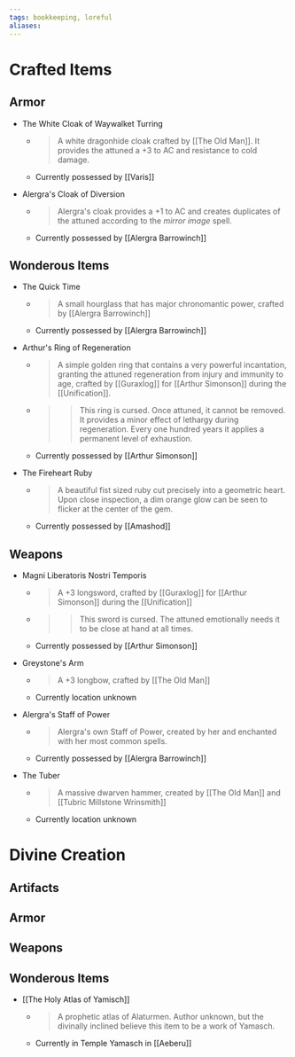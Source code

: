 ```yaml
---
tags: bookkeeping, loreful
aliases:
---
```


# Crafted Items
## Armor
- The White Cloak of Waywalket Turring
	- > A white dragonhide cloak crafted by [[The Old Man]]. It provides the attuned a +3 to AC and resistance to cold damage.
	- Currently possessed by [[Varis]]

- Alergra's Cloak of Diversion
	- > Alergra's cloak provides a +1 to AC and creates duplicates of the attuned according to the *mirror image* spell.
	- Currently possessed by [[Alergra Barrowinch]]

## Wonderous Items
- The Quick Time
	- > A small hourglass that has major chronomantic power, crafted by [[Alergra Barrowinch]]
	- Currently possessed by [[Alergra Barrowinch]]

- Arthur's Ring of Regeneration
	- > A simple golden ring that contains a very powerful incantation, granting the attuned regeneration from injury and immunity to age, crafted by [[Guraxlog]] for [[Arthur Simonson]] during the [[Unification]].
	- >> This ring is cursed. Once attuned, it cannot be removed. It provides a minor effect of lethargy during regeneration. Every one hundred years it applies a permanent level of exhaustion.
	- Currently possessed by [[Arthur Simonson]]

- The Fireheart Ruby
	- > A beautiful fist sized ruby cut precisely into a geometric heart. Upon close inspection, a dim orange glow can be seen to flicker at the center of the gem.
	- Currently possessed by [[Amashod]]

## Weapons
- Magni Liberatoris Nostri Temporis
	- > A +3 longsword, crafted by [[Guraxlog]] for [[Arthur Simonson]] during the [[Unification]]
	- >> This sword is cursed. The attuned emotionally needs it to be close at hand at all times.
	- Currently possessed by [[Arthur Simonson]]

- Greystone's Arm
	- > A +3 longbow, crafted by [[The Old Man]]
	- Currently location unknown

- Alergra's Staff of Power
	- > Alergra's own Staff of Power, created by her and enchanted with her most common spells.
	- Currently possessed by [[Alergra Barrowinch]]

- The Tuber
	- > A massive dwarven hammer, created by [[The Old Man]] and [[Tubric Millstone Wrinsmith]]
	- Currently location unknown




# Divine Creation
## Artifacts
## Armor
## Weapons
## Wonderous Items
- [[The Holy Atlas of Yamisch]]
	- > A prophetic atlas of Alaturmen. Author unknown, but the divinally inclined believe this item to be a work of Yamasch.
	- Currently in Temple Yamasch in [[Aeberu]]